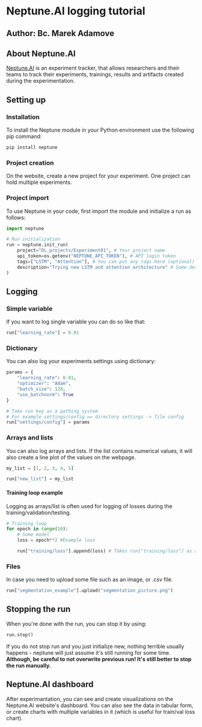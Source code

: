 # Neptune.AI logging tutorial
**Author:** Bc. Marek Adamove
----

## About Neptune.AI

[Neptune.AI](https://neptune.ai) is an experiment tracker, that allows researchers and their teams to track their experiments, trainings, results and artifacts created during the experimentation.

## Setting up
### Installation

To install the Neptune module in your Python environment use the following pip command:

```bash
pip install neptune
```

### Project creation

On the website, create a new project for your experiment. One project can hold multiple experiments.

### Project import

To use Neptune in your code, first import the module and initialize a run as follows:

```python
import neptune

# Run initialization
run = neptune.init_run(
    project="DL_projects/Experiment01", # Your project name
    api_token=os.getenv("NEPTUNE_API_TOKEN"), # API login token
    tags=["LSTM", "Attention"], # You can put any tags here (optional)
    description="Trying new LSTM and attention architecture" # Some description (optional)
)
```

## Logging
### Simple variable

If you want to log single variable you can do so like that:

```python
run["learning_rate"] = 0.01
```

### Dictionary

You can also log your experiments settings using dictionary:

```python
params = {
    "learning_rate": 0.01,
    "optimizer": "Adam",
    "batch_size": 128,
    "use_batchnorm": True
}

# Take run key as a pathing system
# For example settings/config == directory settings -> file config
run["settings/config"] = params 
```

### Arrays and lists

You can also log arrays and lists. If the list contains numerical values, it will also create a line plot of the values on the webpage.

```python
my_list = [1, 2, 3, 4, 5]

run["new_list"] = my_list
```
#### Training loop example

Logging as arrays/list is often used for logging of losses during the training/validation/testing.

```python
# Training loop
for epoch in range(10):
    # Some model
    loss = epoch**2 #Example loss

    run["training/loss"].append(loss) # Takes run["training/loss"] as an array
```

### Files

In case you need to upload some file such as an image, or .csv file.

```python
run["segmentation_example"].upload("segmentation_picture.png")
```

## Stopping the run

When you're done with the run, you can stop it by using:

```python
run.stop()
```

If you do not stop run and you just initialize new, nothing terrible usually happens - neptune will just assume it's still running for some time. **Although, be careful to not overwrite previous run! It's still better to stop the run manually.**

## Neptune.AI dashboard

After experimantation, you can see and create visualizations on the Neptune.AI website's dashboard. You can also see the data in tabular form, or create charts with multiple variables in it (which is useful for train/val loss chart).